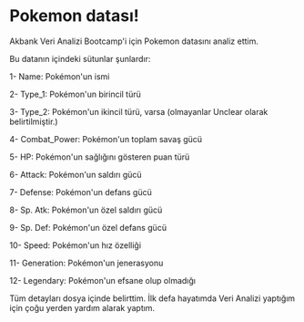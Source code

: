 # Pokemon datası!
Akbank Veri Analizi Bootcamp'i için Pokemon datasını analiz ettim.


Bu datanın içindeki sütunlar şunlardır:

1- Name: Pokémon'un ismi

2- Type_1: Pokémon'un birincil türü

3- Type_2: Pokémon'un ikincil türü, varsa (olmayanlar Unclear olarak belirtilmiştir.)

4- Combat_Power: Pokémon'un toplam savaş gücü

5- HP: Pokémon'un sağlığını gösteren puan türü

6- Attack: Pokémon'un saldırı gücü

7- Defense: Pokémon'un defans gücü

8- Sp. Atk: Pokémon'un özel saldırı gücü

9- Sp. Def: Pokémon'un özel defans gücü

10- Speed: Pokémon'un hız özelliği

11- Generation: Pokémon'un jenerasyonu

12- Legendary: Pokémon'un efsane olup olmadığı


Tüm detayları dosya içinde belirttim. İlk defa hayatımda Veri Analizi yaptığım için çoğu yerden yardım alarak yaptım.



